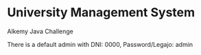 # University Management System

Alkemy Java Challenge

There is a default admin with DNI: 0000, Password/Legajo: admin
